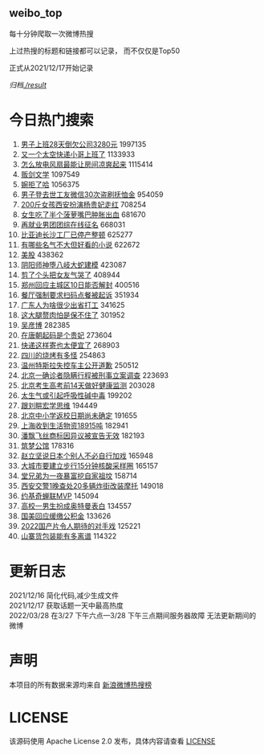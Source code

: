 weibo_top  
---
每十分钟爬取一次微博热搜  

上过热搜的标题和链接都可以记录， 而不仅仅是Top50

正式从2021/12/17开始记录  

*归档[./result](./result/)*

# 今日热门搜索  
1. [男子上班28天倒欠公司3280元](https://s.weibo.com//weibo?q=%23%E7%94%B7%E5%AD%90%E4%B8%8A%E7%8F%AD28%E5%A4%A9%E5%80%92%E6%AC%A0%E5%85%AC%E5%8F%B83280%E5%85%83%23&Refer=top) 1997135
2. [又一个太空快递小哥上班了](https://s.weibo.com//weibo?q=%23%E5%8F%88%E4%B8%80%E4%B8%AA%E5%A4%AA%E7%A9%BA%E5%BF%AB%E9%80%92%E5%B0%8F%E5%93%A5%E4%B8%8A%E7%8F%AD%E4%BA%86%23&Refer=top) 1133933
3. [怎么放电风扇最能让房间凉爽起来](https://s.weibo.com//weibo?q=%E6%80%8E%E4%B9%88%E6%94%BE%E7%94%B5%E9%A3%8E%E6%89%87%E6%9C%80%E8%83%BD%E8%AE%A9%E6%88%BF%E9%97%B4%E5%87%89%E7%88%BD%E8%B5%B7%E6%9D%A5&Refer=top) 1115414
4. [贩剑文学](https://s.weibo.com//weibo?q=%23%E8%B4%A9%E5%89%91%E6%96%87%E5%AD%A6%23&Refer=top) 1097549
5. [婉拒了哈](https://s.weibo.com//weibo?q=%23%E5%A9%89%E6%8B%92%E4%BA%86%E5%93%88%23&Refer=top) 1056375
6. [男子登去世工友微信30次盗刷抚恤金](https://s.weibo.com//weibo?q=%23%E7%94%B7%E5%AD%90%E7%99%BB%E5%8E%BB%E4%B8%96%E5%B7%A5%E5%8F%8B%E5%BE%AE%E4%BF%A130%E6%AC%A1%E7%9B%97%E5%88%B7%E6%8A%9A%E6%81%A4%E9%87%91%23&Refer=top) 954059
7. [200斤女孩西安扮演杨贵妃走红](https://s.weibo.com//weibo?q=%23200%E6%96%A4%E5%A5%B3%E5%AD%A9%E8%A5%BF%E5%AE%89%E6%89%AE%E6%BC%94%E6%9D%A8%E8%B4%B5%E5%A6%83%E8%B5%B0%E7%BA%A2%23&Refer=top) 708254
8. [女生吃了半个菠萝嘴巴肿胀出血](https://s.weibo.com//weibo?q=%23%E5%A5%B3%E7%94%9F%E5%90%83%E4%BA%86%E5%8D%8A%E4%B8%AA%E8%8F%A0%E8%90%9D%E5%98%B4%E5%B7%B4%E8%82%BF%E8%83%80%E5%87%BA%E8%A1%80%23&Refer=top) 681670
9. [再就业男团团综在线征名](https://s.weibo.com//weibo?q=%23%E5%86%8D%E5%B0%B1%E4%B8%9A%E7%94%B7%E5%9B%A2%E5%9B%A2%E7%BB%BC%E5%9C%A8%E7%BA%BF%E5%BE%81%E5%90%8D%23&Refer=top) 668031
10. [比亚迪长沙工厂已停产整顿](https://s.weibo.com//weibo?q=%23%E6%AF%94%E4%BA%9A%E8%BF%AA%E9%95%BF%E6%B2%99%E5%B7%A5%E5%8E%82%E5%B7%B2%E5%81%9C%E4%BA%A7%E6%95%B4%E9%A1%BF%23&Refer=top) 625277
11. [有哪些名气不大但好看的小说](https://s.weibo.com//weibo?q=%23%E6%9C%89%E5%93%AA%E4%BA%9B%E5%90%8D%E6%B0%94%E4%B8%8D%E5%A4%A7%E4%BD%86%E5%A5%BD%E7%9C%8B%E7%9A%84%E5%B0%8F%E8%AF%B4%23&Refer=top) 622672
12. [美股](https://s.weibo.com//weibo?q=%E7%BE%8E%E8%82%A1&Refer=top) 438362
13. [阴阳师神堕八岐大蛇建模](https://s.weibo.com//weibo?q=%23%E9%98%B4%E9%98%B3%E5%B8%88%E7%A5%9E%E5%A0%95%E5%85%AB%E5%B2%90%E5%A4%A7%E8%9B%87%E5%BB%BA%E6%A8%A1%23&Refer=top) 423087
14. [剪了个头把女友气哭了](https://s.weibo.com//weibo?q=%23%E5%89%AA%E4%BA%86%E4%B8%AA%E5%A4%B4%E6%8A%8A%E5%A5%B3%E5%8F%8B%E6%B0%94%E5%93%AD%E4%BA%86%23&Refer=top) 408944
15. [郑州回应主城区10日能否解封](https://s.weibo.com//weibo?q=%23%E9%83%91%E5%B7%9E%E5%9B%9E%E5%BA%94%E4%B8%BB%E5%9F%8E%E5%8C%BA10%E6%97%A5%E8%83%BD%E5%90%A6%E8%A7%A3%E5%B0%81%23&Refer=top) 400516
16. [餐厅强制要求扫码点餐被起诉](https://s.weibo.com//weibo?q=%23%E9%A4%90%E5%8E%85%E5%BC%BA%E5%88%B6%E8%A6%81%E6%B1%82%E6%89%AB%E7%A0%81%E7%82%B9%E9%A4%90%E8%A2%AB%E8%B5%B7%E8%AF%89%23&Refer=top) 351934
17. [广东人为啥很少出省打工](https://s.weibo.com//weibo?q=%23%E5%B9%BF%E4%B8%9C%E4%BA%BA%E4%B8%BA%E5%95%A5%E5%BE%88%E5%B0%91%E5%87%BA%E7%9C%81%E6%89%93%E5%B7%A5%23&Refer=top) 341625
18. [这大腿赘肉怕是保不住了](https://s.weibo.com//weibo?q=%23%E8%BF%99%E5%A4%A7%E8%85%BF%E8%B5%98%E8%82%89%E6%80%95%E6%98%AF%E4%BF%9D%E4%B8%8D%E4%BD%8F%E4%BA%86%23&Refer=top) 301952
19. [吴彦博](https://s.weibo.com//weibo?q=%E5%90%B4%E5%BD%A6%E5%8D%9A&Refer=top) 282385
20. [在唐朝起码是个贵妃](https://s.weibo.com//weibo?q=%23%E5%9C%A8%E5%94%90%E6%9C%9D%E8%B5%B7%E7%A0%81%E6%98%AF%E4%B8%AA%E8%B4%B5%E5%A6%83%23&Refer=top) 273604
21. [快递这样寄也太便宜了](https://s.weibo.com//weibo?q=%23%E5%BF%AB%E9%80%92%E8%BF%99%E6%A0%B7%E5%AF%84%E4%B9%9F%E5%A4%AA%E4%BE%BF%E5%AE%9C%E4%BA%86%23&Refer=top) 268903
22. [四川的烧烤有多怪](https://s.weibo.com//weibo?q=%23%E5%9B%9B%E5%B7%9D%E7%9A%84%E7%83%A7%E7%83%A4%E6%9C%89%E5%A4%9A%E6%80%AA%23&Refer=top) 254863
23. [温州特斯拉失控车主公开道歉](https://s.weibo.com//weibo?q=%23%E6%B8%A9%E5%B7%9E%E7%89%B9%E6%96%AF%E6%8B%89%E5%A4%B1%E6%8E%A7%E8%BD%A6%E4%B8%BB%E5%85%AC%E5%BC%80%E9%81%93%E6%AD%89%23&Refer=top) 250512
24. [北京一确诊者隐瞒行程被刑事立案调查](https://s.weibo.com//weibo?q=%23%E5%8C%97%E4%BA%AC%E4%B8%80%E7%A1%AE%E8%AF%8A%E8%80%85%E9%9A%90%E7%9E%92%E8%A1%8C%E7%A8%8B%E8%A2%AB%E5%88%91%E4%BA%8B%E7%AB%8B%E6%A1%88%E8%B0%83%E6%9F%A5%23&Refer=top) 223693
25. [北京考生高考前14天做好健康监测](https://s.weibo.com//weibo?q=%23%E5%8C%97%E4%BA%AC%E8%80%83%E7%94%9F%E9%AB%98%E8%80%83%E5%89%8D14%E5%A4%A9%E5%81%9A%E5%A5%BD%E5%81%A5%E5%BA%B7%E7%9B%91%E6%B5%8B%23&Refer=top) 203028
26. [太生气或引起呼吸性碱中毒](https://s.weibo.com//weibo?q=%23%E5%A4%AA%E7%94%9F%E6%B0%94%E6%88%96%E5%BC%95%E8%B5%B7%E5%91%BC%E5%90%B8%E6%80%A7%E7%A2%B1%E4%B8%AD%E6%AF%92%23&Refer=top) 199202
27. [跟刘畊宏学思维](https://s.weibo.com//weibo?q=%23%E8%B7%9F%E5%88%98%E7%95%8A%E5%AE%8F%E5%AD%A6%E6%80%9D%E7%BB%B4%23&Refer=top) 194449
28. [北京中小学返校日期尚未确定](https://s.weibo.com//weibo?q=%23%E5%8C%97%E4%BA%AC%E4%B8%AD%E5%B0%8F%E5%AD%A6%E8%BF%94%E6%A0%A1%E6%97%A5%E6%9C%9F%E5%B0%9A%E6%9C%AA%E7%A1%AE%E5%AE%9A%23&Refer=top) 191655
29. [上海收到生活物资18915吨](https://s.weibo.com//weibo?q=%23%E4%B8%8A%E6%B5%B7%E6%94%B6%E5%88%B0%E7%94%9F%E6%B4%BB%E7%89%A9%E8%B5%8418915%E5%90%A8%23&Refer=top) 182941
30. [潘飘飞丝商标因异议被宣告无效](https://s.weibo.com//weibo?q=%23%E6%BD%98%E9%A3%98%E9%A3%9E%E4%B8%9D%E5%95%86%E6%A0%87%E5%9B%A0%E5%BC%82%E8%AE%AE%E8%A2%AB%E5%AE%A3%E5%91%8A%E6%97%A0%E6%95%88%23&Refer=top) 182193
31. [筑梦公馆](https://s.weibo.com//weibo?q=%23%E7%AD%91%E6%A2%A6%E5%85%AC%E9%A6%86%23&Refer=top) 178316
32. [赵立坚说日本个别人不必自行加戏](https://s.weibo.com//weibo?q=%23%E8%B5%B5%E7%AB%8B%E5%9D%9A%E8%AF%B4%E6%97%A5%E6%9C%AC%E4%B8%AA%E5%88%AB%E4%BA%BA%E4%B8%8D%E5%BF%85%E8%87%AA%E8%A1%8C%E5%8A%A0%E6%88%8F%23&Refer=top) 165948
33. [大城市要建立步行15分钟核酸采样圈](https://s.weibo.com//weibo?q=%23%E5%A4%A7%E5%9F%8E%E5%B8%82%E8%A6%81%E5%BB%BA%E7%AB%8B%E6%AD%A5%E8%A1%8C15%E5%88%86%E9%92%9F%E6%A0%B8%E9%85%B8%E9%87%87%E6%A0%B7%E5%9C%88%23&Refer=top) 165157
34. [堂兄弟为一夜暴富挖自家祖坟](https://s.weibo.com//weibo?q=%23%E5%A0%82%E5%85%84%E5%BC%9F%E4%B8%BA%E4%B8%80%E5%A4%9C%E6%9A%B4%E5%AF%8C%E6%8C%96%E8%87%AA%E5%AE%B6%E7%A5%96%E5%9D%9F%23&Refer=top) 158714
35. [西安交警1晚查处20多辆炸街改装摩托](https://s.weibo.com//weibo?q=%23%E8%A5%BF%E5%AE%89%E4%BA%A4%E8%AD%A61%E6%99%9A%E6%9F%A5%E5%A4%8420%E5%A4%9A%E8%BE%86%E7%82%B8%E8%A1%97%E6%94%B9%E8%A3%85%E6%91%A9%E6%89%98%23&Refer=top) 149018
36. [约基奇蝉联MVP](https://s.weibo.com//weibo?q=%23%E7%BA%A6%E5%9F%BA%E5%A5%87%E8%9D%89%E8%81%94MVP%23&Refer=top) 145094
37. [高校一男生扮成奥特曼表白](https://s.weibo.com//weibo?q=%23%E9%AB%98%E6%A0%A1%E4%B8%80%E7%94%B7%E7%94%9F%E6%89%AE%E6%88%90%E5%A5%A5%E7%89%B9%E6%9B%BC%E8%A1%A8%E7%99%BD%23&Refer=top) 134557
38. [国美回应缓缴公积金](https://s.weibo.com//weibo?q=%23%E5%9B%BD%E7%BE%8E%E5%9B%9E%E5%BA%94%E7%BC%93%E7%BC%B4%E5%85%AC%E7%A7%AF%E9%87%91%23&Refer=top) 133626
39. [2022国产片令人期待的对手戏](https://s.weibo.com//weibo?q=%232022%E5%9B%BD%E4%BA%A7%E7%89%87%E4%BB%A4%E4%BA%BA%E6%9C%9F%E5%BE%85%E7%9A%84%E5%AF%B9%E6%89%8B%E6%88%8F%23&Refer=top) 125221
40. [山寨货包装能有多离谱](https://s.weibo.com//weibo?q=%23%E5%B1%B1%E5%AF%A8%E8%B4%A7%E5%8C%85%E8%A3%85%E8%83%BD%E6%9C%89%E5%A4%9A%E7%A6%BB%E8%B0%B1%23&Refer=top) 114322
# 更新日志  
2021/12/16  简化代码,减少生成文件  
2021/12/17  获取话题一天中最高热度  
2022/03/28  在3/27 下午六点—3/28 下午三点期间服务器故障 无法更新期间的微博  
# 声明  
本项目的所有数据来源均来自 [新浪微博热搜榜](https://s.weibo.com/top/summary)  

# LICENSE
该源码使用 Apache License 2.0 发布，具体内容请查看 [LICENSE](./LICENSE)
